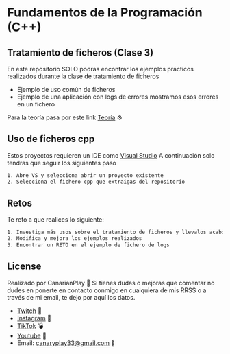 # Fundamentos de la Programación (C++)

## Tratamiento de ficheros (Clase 3)
En este repositorio SOLO podras encontrar los ejemplos prácticos realizados durante la clase de tratamiento de ficheros
- Ejemplo de uso común de ficheros
- Ejemplo de una aplicación con logs de errores mostramos esos errores en un fichero

Para la teoría pasa por este link
[Teoría](https://github.com/Canarianplay/FundamentosProgramacionConceptosBasicos) ⚙

## Uso de ficheros cpp

Estos proyectos requieren un IDE como [Visual Studio](https://visualstudio.microsoft.com/es/)
A continuación solo tendras que seguir los siguientes paso
```sh
1. Abre VS y selecciona abrir un proyecto existente
2. Selecciona el fichero cpp que extraigas del repositorio
```
## Retos
Te reto a que realices lo siguiente:
```sh
1. Investiga más usos sobre el tratamiento de ficheros y llevalos acabo
2. Modifica y mejora los ejemplos realizados
3. Encontrar un RETO en el ejemplo de fichero de logs
```
## License
Realizado por CanarianPlay 🍌
Si tienes dudas o mejoras que comentar no dudes en ponerte en contacto conmigo en cualquiera de mis RRSS o a través de mi email, te dejo por aquí los datos.
- [Twitch](https://www.twitch.tv/canarianplay) 👾
- [Instagram](https://www.instagram.com/canary_play/) 📸
- [TikTok](https://www.tiktok.com/@canarianplay) 💣
- [Youtube](https://www.youtube.com/channel/UCLKRz6v2PXB9qUSIsuHZXpQ) 🎥
- Email: canaryplay33@gmail.com 📩
